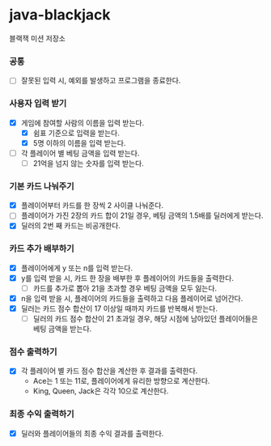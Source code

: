 # java-blackjack

블랙잭 미션 저장소

### 공통

- [ ] 잘못된 입력 시, 예외를 발생하고 프로그램을 종료한다.

### 사용자 입력 받기

- [x] 게임에 참여할 사람의 이름을 입력 받는다.
    - [x] 쉼표 기준으로 입력을 받는다.
    - [x] 5명 이하의 이름을 입력 받는다.
- [ ] 각 플레이어 별 베팅 금액을 입력 받는다.
    - [ ] 21억을 넘지 않는 숫자를 입력 받는다.

### 기본 카드 나눠주기

- [x] 플레이어부터 카드를 한 장씩 2 사이클 나눠준다.
- [ ] 플레이어가 가진 2장의 카드 합이 21일 경우, 베팅 금액의 1.5배를 딜러에게 받는다.
- [x] 딜러의 2번 째 카드는 비공개한다.

### 카드 추가 배부하기

- [x] 플레이어에게 y 또는 n를 입력 받는다.
- [x] y를 입력 받을 시, 카드 한 장을 배부한 후 플레이어의 카드들을 출력한다.
    - [ ] 카드를 추가로 뽑아 21을 초과할 경우 베팅 금액을 모두 잃는다.
- [x] n을 입력 받을 시, 플레이어의 카드들을 출력하고 다음 플레이어로 넘어간다.
- [x] 딜러는 카드 점수 합산이 17 이상일 때까지 카드를 반복해서 받는다.
    - [ ] 딜러의 카드 점수 합산이 21 초과일 경우, 해당 시점에 남아있던 플레이어들은 베팅 금액을 받는다.

### 점수 출력하기

- [x] 각 플레이어 별 카드 점수 합산을 계산한 후 결과를 출력한다.
    - Ace는 1 또는 11로, 플레이어에게 유리한 방향으로 계산한다.
    - King, Queen, Jack은 각각 10으로 계산한다.

### 최종 수익 출력하기

- [x] 딜러와 플레이어들의 최종 수익 결과를 출력한다.

